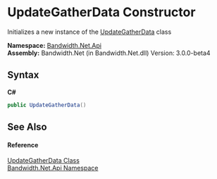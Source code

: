 ﻿# UpdateGatherData Constructor 
 

Initializes a new instance of the <a href ="T_Bandwidth_Net_Api_UpdateGatherData.md">UpdateGatherData</a> class

**Namespace:**&nbsp;<a href ="N_Bandwidth_Net_Api.md">Bandwidth.Net.Api</a><br />**Assembly:**&nbsp;Bandwidth.Net (in Bandwidth.Net.dll) Version: 3.0.0-beta4

## Syntax

**C#**<br />
``` C#
public UpdateGatherData()
```


## See Also


#### Reference
<a href ="T_Bandwidth_Net_Api_UpdateGatherData.md">UpdateGatherData Class</a><br /><a href ="N_Bandwidth_Net_Api.md">Bandwidth.Net.Api Namespace</a><br />